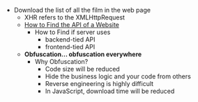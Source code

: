 
- Download the list of all the film in the web page
  - XHR refers to the XMLHttpRequest
  - [How to Find the API of a Website](https://rapidapi.com/blog/how-to-find-the-api-of-a-website/)
    - How to Find if server uses
      - backend-tied API
      - frontend-tied API
  - **Obfuscation... obfuscation everywhere**
    - Why Obfuscation?
      - Code size will be reduced
      - Hide the business logic and your code from others
      - Reverse engineering is highly difficult
      - In JavaScript, download time will be reduced

